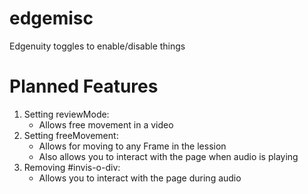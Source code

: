 # edgemisc
Edgenuity toggles to enable/disable things

# Planned Features

1. Setting reviewMode:
   - Allows free movement in a video
2. Setting freeMovement:
   - Allows for moving to any Frame in the lession
   - Also allows you to interact with the page when audio is playing
3. Removing #invis-o-div:
   - Allows you to interact with the page during audio
